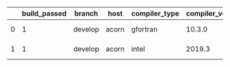|    |   build_passed | branch   | host   | compiler_type   | compiler_version   | mpi_type   | mpi_version   | o_g   | os    |   unit_pass | unit_fail   |   system_pass |   system_fail |   example_pass |   example_fail |   nuopc_pass |   nuopc_fail | hash                                                                                                                     | modified                   |
|----|----------------|----------|--------|-----------------|--------------------|------------|---------------|-------|-------|-------------|-------------|---------------|---------------|----------------|----------------|--------------|--------------|--------------------------------------------------------------------------------------------------------------------------|----------------------------|
|  0 |              1 | develop  | acorn  | gfortran        | 10.3.0             | mpich3     | 8.1.7         | g     | Linux |       13695 | 0           |            49 |             0 |             80 |              0 |           50 |            0 | [artifacts](https://github.com/ryanlong1004/esmf-test-artifacts/tree/acorn/develop/acorn/gfortran/10.3.0/g/mpich3/8.1.7) | 2022-01-31 02:31:38.662521 |
|  1 |              1 | develop  | acorn  | intel           | 2019.3             | mpi        | 8.1.7         | O     | Linux |       11931 | queued28    |            49 |             0 |             80 |              0 |           50 |            0 | [artifacts](https://github.com/ryanlong1004/esmf-test-artifacts/tree/acorn/develop/acorn/intel/2019.3/O/mpi/8.1.7)       | 2022-01-31 02:31:38.662521 |